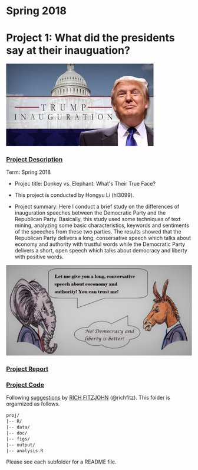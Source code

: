 # Spring 2018
# Project 1: What did the presidents say at their inauguation?

![image](figs/title.jpg)

### [Project Description](doc/Proj1_desc.md)

Term: Spring 2018

+ Projec title: Donkey vs. Elephant: What's Their True Face?
+ This project is conducted by Hongyu Li (hl3099). 

+ Project summary: Here I conduct a brief study on the differences of inauguration speeches between the Democratic Party and the Republican Party. Basically, this study used some techniques of text mining, analyzing some basic characteristics, keywords and sentiments of the speeches from these two parties. The results showed that the Republican Party delivers a long, consersative speech which talks about economy and authority with trustful words while the Democratic Party delivers a short, open speech which talks about democracy and liberty with positive words.

![image](figs/summary.jpg)


### [Project Report](http://www.columbia.edu/~hl3099/proj1_report.html)

### [Project Code](doc/proj1_report.Rmd)

Following [suggestions](http://nicercode.github.io/blog/2013-04-05-projects/) by [RICH FITZJOHN](http://nicercode.github.io/about/#Team) (@richfitz). This folder is orgarnized as follows.

```
proj/
|-- R/
|-- data/
|-- doc/
|-- figs/
|-- output/
|-- analysis.R
```

Please see each subfolder for a README file.
